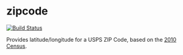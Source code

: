 # zipcode
[![Build Status](https://travis-ci.org/justincampbell/zipcode.svg?branch=conversion)](https://travis-ci.org/justincampbell/zipcode)


Provides latitude/longitude for a USPS ZIP Code, based on the [2010 Census](http://www.census.gov/geo/maps-data/data/gazetteer2010.html).
